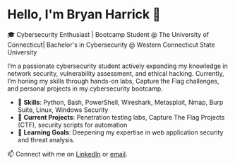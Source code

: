 # Hello, I'm Bryan Harrick 👋

🎓 Cybersecurity Enthusiast | Bootcamp Student @ The University of Connecticut| Bachelor's in Cybersecurity @ Western Connecticut State University

I’m a passionate cybersecurity student actively expanding my knowledge in network security, vulnerability assessment, and ethical hacking. Currently, I’m honing my skills through hands-on labs, Capture the Flag challenges, and personal projects in my cybersecurity bootcamp.

- 🔐 **Skills**: Python, Bash, PowerShell, Wireshark, Metasploit, Nmap, Burp Suite, Linux, Windows Security
- 📌 **Current Projects**: Penetration testing labs, Capture The Flag Projects (CTF), security scripts for automation
- 🚀 **Learning Goals**: Deepening my expertise in web application security and threat analysis.

📫 Connect with me on [LinkedIn](https://www.linkedin.com/in/bryan-harrick/) or [email](HarrickBryan@Gmail.com).
